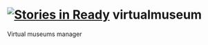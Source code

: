 [![Stories in Ready](https://badge.waffle.io/wendellpbarreto/virtualmuseum.png?label=ready&title=Ready)](https://waffle.io/wendellpbarreto/virtualmuseum)
virtualmuseum
=============

Virtual museums manager 
